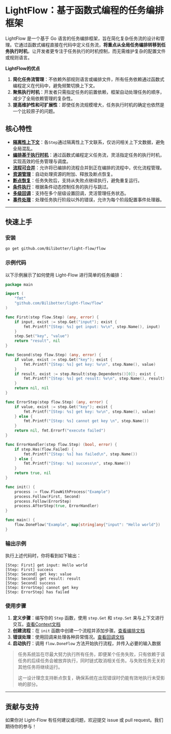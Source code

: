 # LightFlow：基于函数式编程的任务编排框架

LightFlow 是一个基于 Go 语言的任务编排框架，旨在简化复杂任务流的设计和管理。它通过函数式编程直接在代码中定义任务流，**将重点从全局任务编排转移到任务执行时机**，让开发者更专注于任务执行的时机控制，而无需维护复杂的配置文件或规则语言。

**LightFlow的优点**

1. **简化任务流管理**：不依赖外部规则语言或编排文件，所有任务依赖通过函数式编程定义在代码中，避免频繁切换上下文。
2. **聚焦执行时机**：开发者只需指定任务的前置依赖，框架自动处理任务的顺序，减少了全局依赖管理的复杂性。
3. **提高维护性和可扩展性**：即使任务流规模增大，任务执行时机的确定也依然是一个比较原子的问题。

## 核心特性

- [**隔离性上下文**](./docs/Context.cn.md)：各`Step`通过隔离性上下文联系，仅访问相关上下文数据，避免全局混乱。
- [**编排基于执行时机**](./docs/Arrange.cn.md)：通过函数式编程定义任务流，灵活指定任务的执行时机，实现高效的任务管理与调度。
- [**流程可合并**](./docs/Merge.cn.md)：允许将已编排的流程合并到正在编排的流程中，优化流程管理。
- [**资源管理**](./docs/Resource.cn.md)：自动处理资源的附加、释放及断点恢复。
- [**断点恢复**](./docs/Recover.cn.md)：任务失败后，支持从失败点继续执行，避免重复运行。
- [**条件执行**](./docs/Condition.cn.md)：根据条件动态控制任务的执行与跳过。
- [**多级回调**](./docs/Callback.cn.md)：支持在多个层级设置回调，灵活管理任务状态。
- [**事件处理**](./docs/Event.cn.md)：处理任务执行阶段以外的错误，允许为每个阶段配置事件处理器。

---

## 快速上手

###  安装

```sh
go get github.com/Bilibotter/light-flow/flow
```

### 示例代码

以下示例展示了如何使用 Light-Flow 进行简单的任务编排：

```go
package main

import (
	"fmt"
	"github.com/Bilibotter/light-flow/flow"
)

func First(step flow.Step) (any, error) {
	if input, exist := step.Get("input"); exist {
		fmt.Printf("[Step: %s] get input: %v\n", step.Name(), input)
	}
	step.Set("key", "value")
	return "result", nil
}

func Second(step flow.Step) (any, error) {
	if value, exist := step.Get("key"); exist {
		fmt.Printf("[Step: %s] get key: %v\n", step.Name(), value)
	}
	if result, exist := step.Result(step.Dependents()[0]); exist {
		fmt.Printf("[Step: %s] get result: %v\n", step.Name(), result)
	}
	return nil, nil
}

func ErrorStep(step flow.Step) (any, error) {
	if value, exist := step.Get("key"); exist {
		fmt.Printf("[Step: %s] get key: %v\n", step.Name(), value)
	} else {
		fmt.Printf("[Step: %s] cannot get key \n", step.Name())
	}
	return nil, fmt.Errorf("execute failed")
}

func ErrorHandler(step flow.Step) (bool, error) {
	if step.Has(flow.Failed) {
		fmt.Printf("[Step: %s] has failed\n", step.Name())
	} else {
		fmt.Printf("[Step: %s] success\n", step.Name())
	}
	return true, nil
}

func init() {
	process := flow.FlowWithProcess("Example")
	process.Follow(First, Second)
	process.Follow(ErrorStep)
	process.AfterStep(true, ErrorHandler)
}

func main() {
	flow.DoneFlow("Example", map[string]any{"input": "Hello world"})
}
```

### 输出示例

执行上述代码时，你将看到如下输出：

```shell
[Step: First] get input: Hello world
[Step: First] success
[Step: Second] get key: value
[Step: Second] get result: result
[Step: Second] success
[Step: ErrorStep] cannot get key 
[Step: ErrorStep] has failed
```

### 使用步骤

1. **定义步骤**：编写你的 `Step` 函数，使用 `step.Get` 和 `step.Set` 来与上下文进行交互。[查看Context文档](./docs/Context.cn.md)
2. **创建流程**：在 `init` 函数中创建一个流程并添加步骤。[查看编排文档](./docs/Arrange.cn.md)
3. **错误处理**：使用回调来处理各种异常情况。[查看回调文档](./docs/Callback.cn.md)
4. **启动执行**：调用 `flow.DoneFlow` 方法开始执行流程，并传入必要的输入数据

> 任务系统旨在尽最大努力执行所有任务，即便某个任务失败，只有依赖于该任务的后续任务会被放弃执行，同时链式取消相关任务。与失败任务无关的其他任务将继续运行。
>
> 这一设计理念支持断点恢复，确保系统在出现错误时仍能有效地执行未受影响的部分。

------

## 贡献与支持

如果你对 Light-Flow 有任何建议或问题，欢迎提交 issue 或 pull request。我们期待你的参与！
